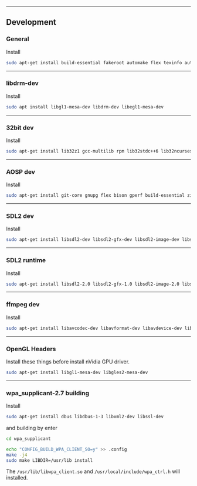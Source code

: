 ---------------------------------

## Development
### General

Install

```bash
sudo apt-get install build-essential fakeroot automake flex texinfo autoconf bison gawk libtool libtool-bin libncurses5-dev git yasm --no-install-recommends
```

---------------------------------

### libdrm-dev

Install

```bash
sudo apt install libgl1-mesa-dev libdrm-dev libegl1-mesa-dev
```

---------------------------------

### 32bit dev

Install

```bash
sudo apt-get install lib32z1 gcc-multilib rpm lib32stdc++6 lib32ncurses5 --no-install-recommends
```

---------------------------------

### AOSP dev

Install

```bash
sudo apt-get install git-core gnupg flex bison gperf build-essential zip curl zlib1g-dev gcc-multilib g++-multilib libc6-dev-i386 lib32ncurses5-dev x11proto-core-dev libx11-dev lib32z-dev libgl1-mesa-dev libxml2-utils xsltproc unzip openjdk-8-jdk
```

---------------------------------

### SDL2 dev

Install

```bash
sudo apt-get install libsdl2-dev libsdl2-gfx-dev libsdl2-image-dev libsdl2-mixer-dev libsdl2-net-dev libsdl2-ttf-dev libcurl4-openssl-dev libjansson-dev libyaml-dev
```

---------------------------------


### SDL2 runtime

Install

```bash
sudo apt-get install libsdl2-2.0 libsdl2-gfx-1.0 libsdl2-image-2.0 libsdl2-mixer-2.0 libsdl2-net-2.0 libsdl2-ttf-2.0 libcurl4 libjansson4 libyaml-0-2
```

---------------------------------

### ffmpeg dev

Install

```bash
sudo apt-get install libavcodec-dev libavformat-dev libavdevice-dev libavfilter-dev libavutil-dev libswresample-dev libswscale-dev
```

---------------------------------

### OpenGL Headers

Install these things before install nVidia GPU driver.

```bash
sudo apt-get install libgl1-mesa-dev libgles2-mesa-dev 
```


---------------------------------

### wpa_supplicant-2.7 building

Install

```bash
sudo apt-get install dbus libdbus-1-3 libxml2-dev libssl-dev
```

and building by enter

```bash
cd wpa_supplicant

echo "CONFIG_BUILD_WPA_CLIENT_SO=y" >> .config
make -j4
sudo make LIBDIR=/usr/lib install
```

The `/usr/lib/libwpa_client.so` and `/usr/local/include/wpa_ctrl.h` will installed.

